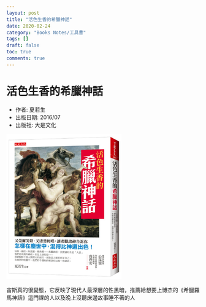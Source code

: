 ```yaml
---
layout: post
title: "活色生香的希臘神話"
date: 2020-02-24
category: "Books Notes/工具書"
tags: []
draft: false
toc: true
comments: true
---
```


# 活色生香的希臘神話
* 作者: 夏若生
* 出版日期: 2016/07
* 出版社: 大是文化

<img src="/assets/posts/活色生香的希臘文化.jpg" alt="" width="300"/>
<!-- more -->

宙斯真的很變態，它反映了現代人最深層的性黑暗，推薦給想要上博杰的《希臘羅馬神話》這門課的人以及晚上沒聽床邊故事睡不著的人